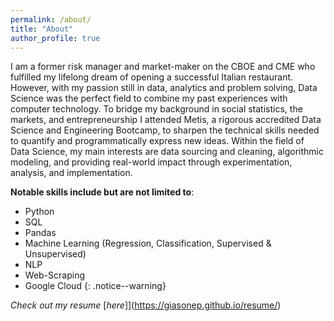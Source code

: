 ```yaml
---
permalink: /about/
title: "About"
author_profile: true
---
```


I am a former risk manager and market-maker on the CBOE and CME who fulfilled my lifelong dream of opening a successful Italian restaurant. However, with my passion still in data, analytics and problem solving, Data Science was the perfect field to combine my past experiences with computer technology. To bridge my background in social statistics, the markets, and entrepreneurship I attended Metis, a rigorous accredited Data Science and Engineering Bootcamp, to sharpen the technical skills needed to quantify and programmatically express new ideas. Within the field of Data Science, my main interests are data sourcing and cleaning, algorithmic modeling, and providing real-world impact through experimentation, analysis, and implementation.

**Notable skills include but are not limited to**:
- Python
- SQL
- Pandas
- Machine Learning (Regression, Classification, Supervised & Unsupervised)
- NLP
- Web-Scraping
- Google Cloud
{: .notice--warning}

*Check out my resume* [*here*]](https://giasonep.github.io/resume/)
